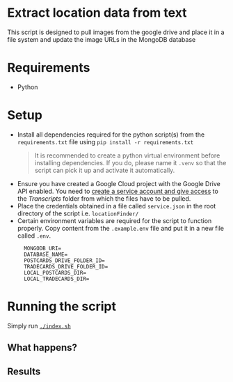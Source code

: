 # Extract location data from text

This script is designed to pull images from the google drive and place it in a file system and update the image URLs in the MongoDB database

# Requirements
- Python

# Setup
- Install all dependencies required for the python script(s) from the `requirements.txt` file using `pip install -r requirements.txt`
  > It is recommended to create a python virtual environment before installing dependencies. If you do, please name it `.venv` so that the script can pick it up and activate it automatically.
- Ensure you have created a Google Cloud project with the Google Drive API enabled. You need to [create a service account and give access](https://developers.google.com/workspace/guides/create-credentials#service-account) to the _Transcripts_ folder from which the files have to be pulled.
- Place the credentials obtained in a file called `service.json` in the root directory of the script i.e. `locationFinder/`
- Certain environment variables are required for the script to function properly. Copy content from the `.example.env` file and put it in a new file called `.env`.
  ```text
    MONGODB_URI=
    DATABASE_NAME=
    POSTCARDS_DRIVE_FOLDER_ID=
    TRADECARDS_DRIVE_FOLDER_ID=
    LOCAL_POSTCARDS_DIR=
    LOCAL_TRADECARDS_DIR=
  ```

# Running the script

Simply run [`./index.sh`](./index.sh)

## What happens?


## Results
